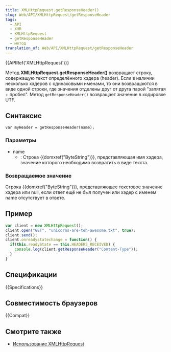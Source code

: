 ```yaml
---
title: XMLHttpRequest.getResponseHeader()
slug: Web/API/XMLHttpRequest/getResponseHeader
tags:
  - API
  - XHR
  - XMLHttpRequest
  - getResponseHeader
  - метод
translation_of: Web/API/XMLHttpRequest/getResponseHeader
---
```

{{APIRef('XMLHttpRequest')}}

Метод **XMLHttpRequest.getResponseHeader()** возвращает строку, содержащую текст определённого хэдера (header). Если в наличии несколько хэдеров с одинаковыми именами, то они возвращаются в виде одной строки, где значения отделены друг от друга парой "запятая + пробел". Метод `getResponseHeader()` возвращает значение в кодировке UTF.

## Синтаксис

```
var myHeader = getResponseHeader(name);
```

### Параметры

- name
  - : Строка {{domxref("ByteString")}}, представляющая имя хэдера, значение которого необходимо возвратить в виде текста.

### Возвращаемое значение

Строка {{domxref("ByteString")}}, представляющее текстовое значение хэдера или null, если ответ ещё не был получен или хэдер с именем name отсутствует в ответе.

## Пример

```js
var client = new XMLHttpRequest();
client.open("GET", "unicorns-are-teh-awesome.txt", true);
client.send();
client.onreadystatechange = function() {
  if(this.readyState == this.HEADERS_RECEIVED) {
    console.log(client.getResponseHeader("Content-Type"));
  }
}
```

## Спецификации

{{Specifications}}

## Совместимость браузеров

{{Compat}}

## Смотрите также

- [Использование XMLHttpRequest](/ru/docs/Web/API/XMLHttpRequest/Using_XMLHttpRequest)
